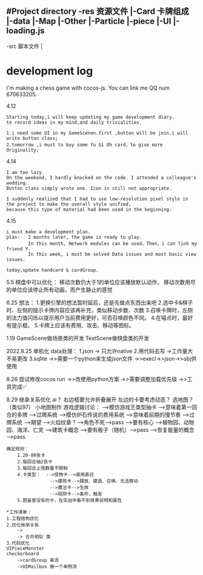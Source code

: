 #Project directory
-res 资源文件
|-Card 卡牌组成
|-data
|-Map
|-Other
|-Particle
|-piece
|-UI
|-loading.js
-
-src 脚本文件
|


# development log

I'm making a chess game with cocos-js. You can link me QQ num 670633205.

4.12
    
    Starting today,i will keep updating my game development diary.
    to record ideas in my mind,and daily trivialities.
    
    1.i need some UI in my GameScenen.first ,button will be join.i will write button class;
    2.tomorrow ,i must to buy some Yu Gi Oh card，to give more Originality;
    
    
4.14
 
    I am too lazy.
    On the weekend, I hardly knocked on the code. I attended a colleague's wedding.
    Button class simply wrote one. Icon is still not appropriate.
    
    I suddenly realized that I had to use low-resolution pixel style in the project to make the overall style unified, 
    because this type of material had been used in the beginning.
    
    
4.15
    
    i must make a development plan.
    plan:   2 months later, the game is ready to play.
            In this month, Network modules can be used，Then，i can link my friend Y.
            In this week, i must be solved Data issues and most basic view issues.
    
    today,update handcard & cardGroup.
    
5.5
    棋盘中可以优化：
        移动次数仍大于1的单位应该播放默认动作，
        移动次数用尽的单位应该停止所有动画，而产生静止的感觉
        
6.25
    想法：
    1.更换引擎的想法暂时延后，还是先做点东西出来吧
    2.选中卡&棋子时、左侧的提示卡牌内容应该再补充，类似移动步数、次数
    3.召唤卡牌时，左侧的法力值闪烁以提示用户当前费用更好，可否召唤颜色不同。
    4.在喵点时，最好有提示框。
    5.卡牌上应该有费用、攻击、移动等图标。
    
    
1.19
    GameScene做场景类的开发
    TestScene做棋盘类的开发


2022.8.25
    单机化
    data处理：
            1.json  -> 只允许native
            2.用代码去写    ->工作量大 不易更改
            3.sqlite
    ->>需要一个python来生成json文件
        ->>execl->>json->>obj供使用

8.26
    尝试修改cocos run
    ->>改使用python方案
    ->>需要调整加载优先级
    ->>工具完成✅

8.29
    继承关系优化
    ai？
    右边框要允许折叠展开
    左边的卡要考虑动态？
    选地图？（类似97）
    小地图制作
    游戏逻辑讨论：
        -->模仿游戏王类型抽卡  -->意味着第一回合的多牌
                            -->过牌系统
        -->模仿炉石传说的费用系统
                            -->意味着前期的慢节奏
                            -->过牌系统
        -->期望
                -->火焰纹章？-->角色不死-->pass
                -->要有核心 -->植物园、动物园、海洋、亡灵
                -->建筑卡概念
                -->要有骰子（随机）-->pass
                -->恢复能量的概念   -->pass

    确定规则：
        1.20-80张卡
        2.每回合抽2张卡
        3.每回合上怪数量不限制
        4.卡类型：  -->怪物卡-->直用直召
                    -->建筑卡-->摆放、建造、召唤、无法移动
                    -->魔法卡-->生效
                    -->陷阱卡-->条件、触发
        5.图鉴里没有的卡，在实战中看不到效果说明和属性
    
    *工作清单：
    1.工程结构优化
    2.优化继承关系
        -> 
        -> 合并相似 类
    3.代码优化
    UIPieceMonster
    checkerboard
        ->cardGroup 串流
        ->UIMailbox 做一个单例流
    